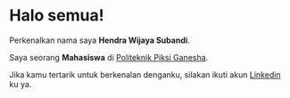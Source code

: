 # Halo semua! 

Perkenalkan nama saya **Hendra Wijaya Subandi**.

Saya seorang **Mahasiswa** di [Politeknik Piksi Ganesha](https://www.piksi.ac.id/).

Jika kamu tertarik untuk berkenalan denganku, silakan ikuti akun [Linkedin](https://www.linkedin.com/in/hendra-wijaya-subandi-835501221/) ku ya.
